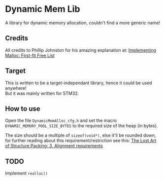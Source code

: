 # Dynamic Mem Lib
A library for dynamic memory allocation, couldn't find a more generic name!

## Credits
All credits to Phillip Johnston for his amazing explanation at: [Implementing Malloc: First-fit Free List](https://embeddedartistry.com/blog/2017/02/15/implementing-malloc-first-fit-free-list/)

## Target
This is written to be a target-independant library, hence it could be used anywhere! \
But it was mainly written for STM32.

## How to use
Open the file `DynamicMemAlloc_cfg.h` and set the macro `DYNAMIC_MEMORY_POOL_SIZE_BYTES` to the required size of the heap (in bytes).

The size should be a multiple of `sizeof(void*)`, else it'll be rounded down, for further reading about this requirement/restriction see this: [The Lost Art of Structure Packing: 3. Alignment requirements](http://www.catb.org/esr/structure-packing/)

## TODO
Implement `realloc()`

